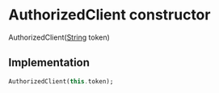 


# AuthorizedClient constructor







AuthorizedClient([String](https://api.dart.dev/stable/2.12.3/dart-core/String-class.html) token)





## Implementation

```dart
AuthorizedClient(this.token);
```







